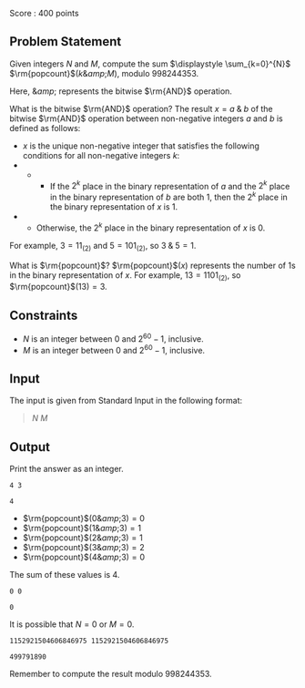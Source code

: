 Score : $400$ points

## Problem Statement

Given integers $N$ and $M$, compute the sum $\displaystyle \sum_{k=0}^{N}$ $\rm{popcount}$$(k \mathbin{\&amp;} M)$, modulo $998244353$.

Here, $\mathbin{\&amp;}$ represents the bitwise $\rm{AND}$ operation.

What is the bitwise $\rm{AND}$ operation?
The result $x = a \mathbin{\&} b$ of the bitwise $\rm{AND}$ operation between non-negative integers $a$ and $b$ is defined as follows:

- $x$ is the unique non-negative integer that satisfies the following conditions for all non-negative integers $k$:
- -   - If the $2^k$ place in the binary representation of $a$ and the $2^k$ place in the binary representation of $b$ are both $1$, then the $2^k$ place in the binary representation of $x$ is $1$.
-   - Otherwise, the $2^k$ place in the binary representation of $x$ is $0$.

For example, $3=11_{(2)}$ and $5=101_{(2)}$, so $3 \mathbin{\&} 5 = 1$.

What is $\rm{popcount}$?
$\rm{popcount}$$(x)$ represents the number of $1$s in the binary representation of $x$.
For example, $13=1101_{(2)}$, so $\rm{popcount}$$(13) = 3$.

## Constraints

- $N$ is an integer between $0$ and $2^{60} - 1$, inclusive.
- $M$ is an integer between $0$ and $2^{60} - 1$, inclusive.

## Input

The input is given from Standard Input in the following format:

> $N$ $M$

## Output

Print the answer as an integer.

```input1
4 3
```

```output1
4
```

- $\rm{popcount}$$(0\mathbin{\&amp;}3) = 0$
- $\rm{popcount}$$(1\mathbin{\&amp;}3) = 1$
- $\rm{popcount}$$(2\mathbin{\&amp;}3) = 1$
- $\rm{popcount}$$(3\mathbin{\&amp;}3) = 2$
- $\rm{popcount}$$(4\mathbin{\&amp;}3) = 0$

The sum of these values is $4$.

```input2
0 0
```

```output2
0
```

It is possible that $N = 0$ or $M = 0$.

```input3
1152921504606846975 1152921504606846975
```

```output3
499791890
```

Remember to compute the result modulo $998244353$.